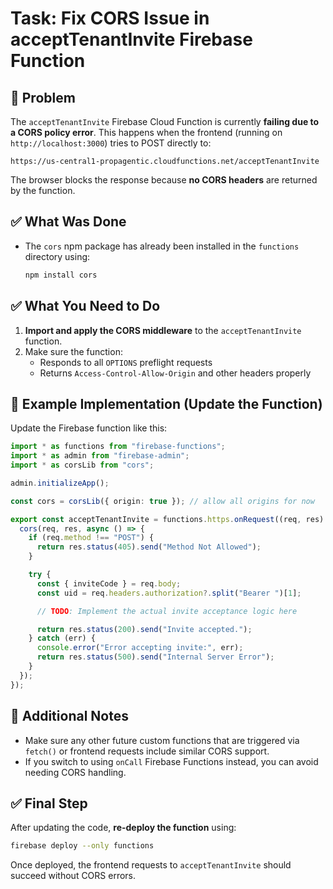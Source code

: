 # Task: Fix CORS Issue in acceptTenantInvite Firebase Function

## 📌 Problem
The `acceptTenantInvite` Firebase Cloud Function is currently **failing due to a CORS policy error**. This happens when the frontend (running on `http://localhost:3000`) tries to POST directly to:

```
https://us-central1-propagentic.cloudfunctions.net/acceptTenantInvite
```

The browser blocks the response because **no CORS headers** are returned by the function.

## ✅ What Was Done
- The `cors` npm package has already been installed in the `functions` directory using:
  ```bash
  npm install cors
  ```

## ✅ What You Need to Do
1. **Import and apply the CORS middleware** to the `acceptTenantInvite` function.
2. Make sure the function:
   - Responds to all `OPTIONS` preflight requests
   - Returns `Access-Control-Allow-Origin` and other headers properly

## 🔧 Example Implementation (Update the Function)
Update the Firebase function like this:

```ts
import * as functions from "firebase-functions";
import * as admin from "firebase-admin";
import * as corsLib from "cors";

admin.initializeApp();

const cors = corsLib({ origin: true }); // allow all origins for now

export const acceptTenantInvite = functions.https.onRequest((req, res) => {
  cors(req, res, async () => {
    if (req.method !== "POST") {
      return res.status(405).send("Method Not Allowed");
    }

    try {
      const { inviteCode } = req.body;
      const uid = req.headers.authorization?.split("Bearer ")[1];

      // TODO: Implement the actual invite acceptance logic here

      return res.status(200).send("Invite accepted.");
    } catch (err) {
      console.error("Error accepting invite:", err);
      return res.status(500).send("Internal Server Error");
    }
  });
});
```

## 📌 Additional Notes
- Make sure any other future custom functions that are triggered via `fetch()` or frontend requests include similar CORS support.
- If you switch to using `onCall` Firebase Functions instead, you can avoid needing CORS handling.

## ✅ Final Step
After updating the code, **re-deploy the function** using:
```bash
firebase deploy --only functions
```

Once deployed, the frontend requests to `acceptTenantInvite` should succeed without CORS errors.
